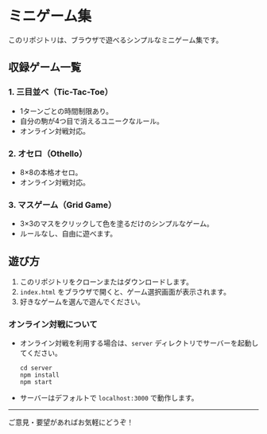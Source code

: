 # ミニゲーム集

このリポジトリは、ブラウザで遊べるシンプルなミニゲーム集です。

## 収録ゲーム一覧

### 1. 三目並べ（Tic-Tac-Toe）
- 1ターンごとの時間制限あり。
- 自分の駒が4つ目で消えるユニークなルール。
- オンライン対戦対応。

### 2. オセロ（Othello）
- 8×8の本格オセロ。
- オンライン対戦対応。

### 3. マスゲーム（Grid Game）
- 3×3のマスをクリックして色を塗るだけのシンプルなゲーム。
- ルールなし、自由に遊べます。

## 遊び方

1. このリポジトリをクローンまたはダウンロードします。
2. `index.html` をブラウザで開くと、ゲーム選択画面が表示されます。
3. 好きなゲームを選んで遊んでください。

### オンライン対戦について
- オンライン対戦を利用する場合は、`server` ディレクトリでサーバーを起動してください。
    ```
    cd server
    npm install
    npm start
    ```
- サーバーはデフォルトで `localhost:3000` で動作します。

---

ご意見・要望があればお気軽にどうぞ！
